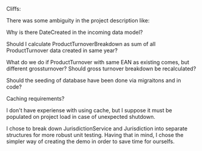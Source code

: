 Cliffs:

There was some ambiguity in the project description like:

Why is there DateCreated in the incoming data model?

Should I calculate ProductTurnoverBreakdown as sum of all ProductTurnover data created in same year?
  
What do we do if ProductTurnover with same EAN as existing comes, but different grossturnover? Should gross turnover breakdown be recalculated? 
     
Should the seeding of database have been done via migraitons and in code?

Caching requirements?

I don't have experiense with using cache, but I suppose it must be populated on project load in case of unexpected shutdown.

I chose to break down JurisdictionService and Jurisdiction into separate structures for more robust unit testing.
Having that in mind, I chose the simpler way of creating the demo in order to save time for ourselfs.
